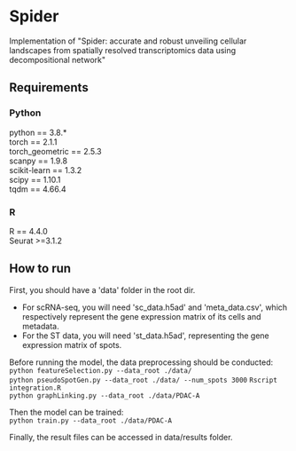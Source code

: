 # Spider
Implementation of "Spider: accurate and robust unveiling cellular landscapes from spatially resolved transcriptomics data using decompositional network"

## Requirements
### Python
python == 3.8.*  
torch == 2.1.1  
torch_geometric == 2.5.3  
scanpy == 1.9.8  
scikit-learn == 1.3.2  
scipy == 1.10.1  
tqdm == 4.66.4  

### R
R == 4.4.0  
Seurat >=3.1.2

## How to run
First, you should have a 'data' folder in the root dir.

- For scRNA-seq, you will need 'sc_data.h5ad' and 'meta_data.csv', which respectively represent the gene expression matrix of its cells and metadata. 
- For the ST data, you will need 'st_data.h5ad', representing the gene expression matrix of spots.  

Before running the model, the data preprocessing should be conducted:  
`python featureSelection.py --data_root ./data/`  
`python pseudoSpotGen.py --data_root ./data/ --num_spots 3000` 
`Rscript integration.R`   
`python graphLinking.py --data_root ./data/PDAC-A`

Then the model can be trained:  
`python train.py --data_root ./data/PDAC-A`

Finally, the result files can be accessed in data/results folder.